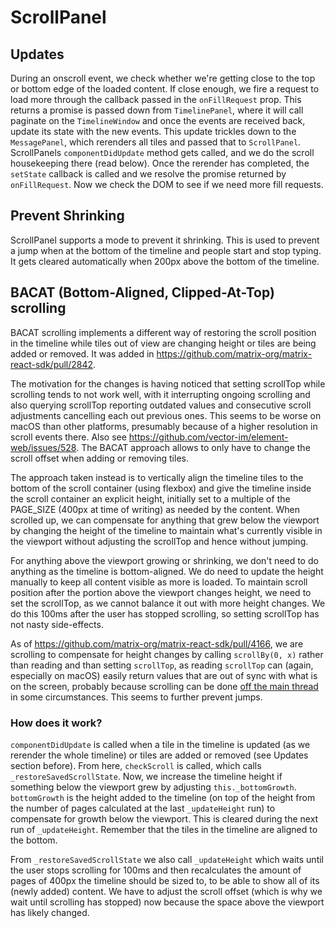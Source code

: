 # ScrollPanel

## Updates

During an onscroll event, we check whether we're getting close to the top or bottom edge of the loaded content. If close enough, we fire a request to load more through the callback passed in the `onFillRequest` prop. This returns a promise is passed down from `TimelinePanel`, where it will call paginate on the `TimelineWindow` and once the events are received back, update its state with the new events. This update trickles down to the `MessagePanel`, which rerenders all tiles and passed that to `ScrollPanel`. ScrollPanels `componentDidUpdate` method gets called, and we do the scroll housekeeping there (read below). Once the rerender has completed, the `setState` callback is called and we resolve the promise returned by `onFillRequest`. Now we check the DOM to see if we need more fill requests.

## Prevent Shrinking

ScrollPanel supports a mode to prevent it shrinking. This is used to prevent a jump when at the bottom of the timeline and people start and stop typing. It gets cleared automatically when 200px above the bottom of the timeline.


## BACAT (Bottom-Aligned, Clipped-At-Top) scrolling

BACAT scrolling implements a different way of restoring the scroll position in the timeline while tiles out of view are changing height or tiles are being added or removed. It was added in https://github.com/matrix-org/matrix-react-sdk/pull/2842.

The motivation for the changes is having noticed that setting scrollTop while scrolling tends to not work well, with it interrupting ongoing scrolling and also querying scrollTop reporting outdated values and consecutive scroll adjustments cancelling each out previous ones. This seems to be worse on macOS than other platforms, presumably because of a higher resolution in scroll events there. Also see https://github.com/vector-im/element-web/issues/528. The BACAT approach allows to only have to change the scroll offset when adding or removing tiles.

The approach taken instead is to vertically align the timeline tiles to the bottom of the scroll container (using flexbox) and give the timeline inside the scroll container an explicit height, initially set to a multiple of the PAGE_SIZE (400px at time of writing) as needed by the content. When scrolled up, we can compensate for anything that grew below the viewport by changing the height of the timeline to maintain what's currently visible in the viewport without adjusting the scrollTop and hence without jumping.

For anything above the viewport growing or shrinking, we don't need to do anything as the timeline is bottom-aligned. We do need to update the height manually to keep all content visible as more is loaded. To maintain scroll position after the portion above the viewport changes height, we need to set the scrollTop, as we cannot balance it out with more height changes. We do this 100ms after the user has stopped scrolling, so setting scrollTop has not nasty side-effects.

As of https://github.com/matrix-org/matrix-react-sdk/pull/4166, we are scrolling to compensate for height changes by calling `scrollBy(0, x)` rather than reading and than setting `scrollTop`, as reading `scrollTop` can (again, especially on macOS) easily return values that are out of sync with what is on the screen, probably because scrolling can be done [off the main thread](https://wiki.mozilla.org/Platform/GFX/APZ) in some circumstances. This seems to further prevent jumps.

### How does it work?

`componentDidUpdate` is called when a tile in the timeline is updated (as we rerender the whole timeline) or tiles are added or removed (see Updates section before). From here, `checkScroll` is called, which calls `_restoreSavedScrollState`. Now, we increase the timeline height if something below the viewport grew by adjusting `this._bottomGrowth`. `bottomGrowth` is the height added to the timeline (on top of the height from the number of pages calculated at the last `_updateHeight` run) to compensate for growth below the viewport. This is cleared during the next run of `_updateHeight`. Remember that the tiles in the timeline are aligned to the bottom.

From `_restoreSavedScrollState` we also call `_updateHeight` which waits until the user stops scrolling for 100ms and then recalculates the amount of pages of 400px the timeline should be sized to, to be able to show all of its (newly added) content. We have to adjust the scroll offset (which is why we wait until scrolling has stopped) now because the space above the viewport has likely changed.
